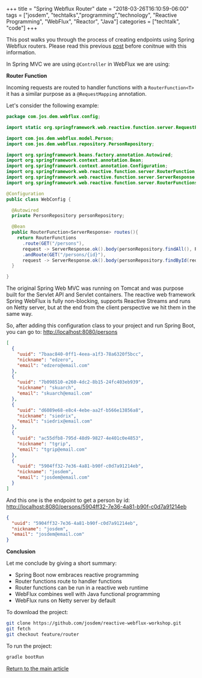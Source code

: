 +++
title =  "Spring Webflux Router"
date = "2018-03-26T16:10:59-06:00"
tags = ["josdem", "techtalks","programming","technology", "Reactive Programming", "WebFlux", "Reactor", "Java"]
categories = ["techtalk", "code"]
+++

This post walks you through the process of creating endpoints using Spring Webflux routers. Please read this previous [post](/techtalk/spring/spring_webflux_basics) before conitnue with this information.

In Spring MVC we are using `@Controller` in WebFlux we are using:

**Router Function**

Incoming requests are routed to handler functions with a `RouterFunction<T>` it has a similar purpose as a `@RequestMapping` annotation.

Let's consider the following example:

```java
package com.jos.dem.webflux.config;

import static org.springframework.web.reactive.function.server.RequestPredicates.GET;

import com.jos.dem.webflux.model.Person;
import com.jos.dem.webflux.repository.PersonRepository;

import org.springframework.beans.factory.annotation.Autowired;
import org.springframework.context.annotation.Bean;
import org.springframework.context.annotation.Configuration;
import org.springframework.web.reactive.function.server.RouterFunction;
import org.springframework.web.reactive.function.server.ServerResponse;
import org.springframework.web.reactive.function.server.RouterFunctions;

@Configuration
public class WebConfig {

  @Autowired
  private PersonRepository personRepository;

  @Bean
  public RouterFunction<ServerResponse> routes(){
    return RouterFunctions
      .route(GET("/persons"),
      request -> ServerResponse.ok().body(personRepository.findAll(), Person.class))
      .andRoute(GET("/persons/{id}"), 
      request -> ServerResponse.ok().body(personRepository.findById(request.pathVariable("id")), Person.class));
  }

}
```

The original Spring Web MVC was running on Tomcat and was purpose built for the Servlet API and Servlet containers. The reactive web framework Spring WebFlux is fully non-blocking, supports Reactive Streams and runs on Netty server, but at the end from the client perspective we hit them in the same way.

So, after adding this configuration class to your project and run Spring Boot, you can go to: [http://localhost:8080/persons](http://localhost:8080/persons)

```json
[
  {
    "uuid": "7baac840-0ff1-4eea-a1f3-78a6320f5bcc",
    "nickname": "edzero",
    "email": "edzero@email.com"
  },
  {
    "uuid": "7b098510-e260-4dc2-8b15-24fc403eb939",
    "nickname": "skuarch",
    "email": "skuarch@email.com"
  },
  {
    "uuid": "d6089e68-e8c4-4ebe-aa2f-b566e13856a8",
    "nickname": "siedrix",
    "email": "siedrix@email.com"
  },
  {
    "uuid": "ac55dfb8-795d-48d9-9827-4e401c0e4853",
    "nickname": "tgrip",
    "email": "tgrip@email.com"
  },
  {
    "uuid": "5904ff32-7e36-4a81-b90f-c0d7a91214eb",
    "nickname": "josdem",
    "email": "josdem@email.com"
  }
]
```

And this one is the endpoint to get a person by id: [http://localhost:8080/persons/5904ff32-7e36-4a81-b90f-c0d7a91214eb](http://localhost:8080/persons/5904ff32-7e36-4a81-b90f-c0d7a91214eb)

```json
{
  "uuid": "5904ff32-7e36-4a81-b90f-c0d7a91214eb",
  "nickname": "josdem",
  "email": "josdem@email.com"
}
```

**Conclusion**

Let me conclude by giving a short summary:

* Spring Boot now embraces reactive programming
* Router functions route to handler functions
* Router functions can be run in a reactive web runtime
* WebFlux combines well with Java functional programming
* WebFlux runs on Netty server by default

To download the project:

```bash
git clone https://github.com/josdem/reactive-webflux-workshop.git
git fetch
git checkout feature/router
```

To run the project:

```bash
gradle bootRun
```


[Return to the main article](/techtalk/spring)
